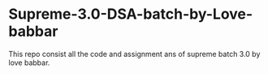 # Supreme-3.0-DSA-batch-by-Love-babbar
This repo consist all the code and assignment ans of supreme batch 3.0 by love babbar.
